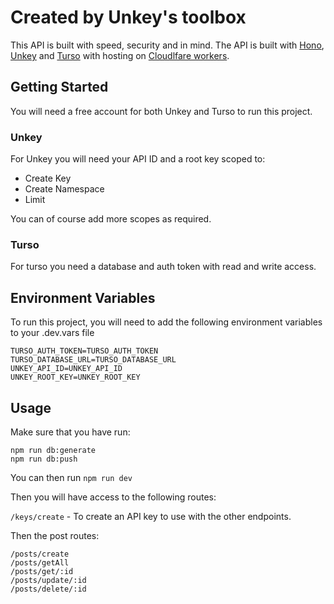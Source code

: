 
# Created by Unkey's toolbox

This API is built with speed, security and in mind. The API is built with [Hono](https://hono.dev), [Unkey](https://unkey.com) and [Turso](https://turso.io) with hosting on [Cloudlfare workers](https://cloudlfare.com).

## Getting Started

You will need a free account for both Unkey and Turso to run this project.

### Unkey
For Unkey you will need your API ID and a root key scoped to:

- Create Key
- Create Namespace
- Limit

You can of course add more scopes as required.

### Turso

For turso you need a database and auth token with read and write access.


## Environment Variables

To run this project, you will need to add the following environment variables to your .dev.vars file
```
TURSO_AUTH_TOKEN=TURSO_AUTH_TOKEN
TURSO_DATABASE_URL=TURSO_DATABASE_URL
UNKEY_API_ID=UNKEY_API_ID
UNKEY_ROOT_KEY=UNKEY_ROOT_KEY
```

## Usage

Make sure that you have run:

```
npm run db:generate
npm run db:push

```
You can then run `npm run dev`


Then you will have access to the following routes:

`/keys/create` - To create an API key to use with the other endpoints.

Then the post routes:
```
/posts/create
/posts/getAll
/posts/get/:id
/posts/update/:id
/posts/delete/:id
```

